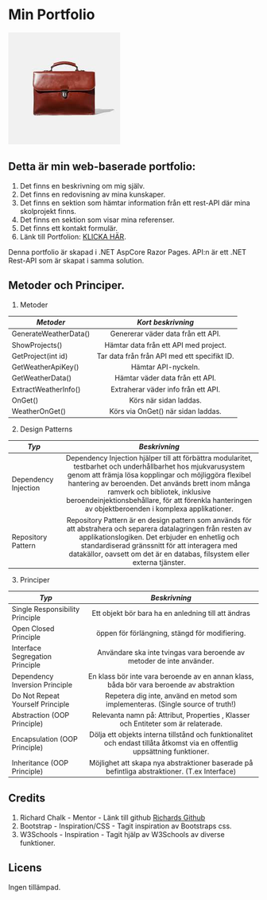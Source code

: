 # Min Portfolio
![alt text](https://github.com/fredthom91/Portfolio/blob/master/portf%C3%B6lj.jpg)

## Detta är min web-baserade portfolio:
1. Det finns en beskrivning om mig själv.
2. Det finns en redovisning av mina kunskaper.
3. Det finns en sektion som hämtar information från ett rest-API där mina skolprojekt finns.
4. Det finns en sektion som visar mina referenser.
5. Det finns ett kontakt formulär.
6. Länk till Portfolion: [KLICKA HÄR](https://fredrikthomassonportfolio.azurewebsites.net/).

  Denna portfolio är skapad i .NET AspCore Razor Pages.
  API:n är ett .NET Rest-API som är skapat i samma solution.



## Metoder och Principer.

1. Metoder

 _*Metoder*_        | _*Kort beskrivning*_           |
| ------------- |:-------------:|
| GenerateWeatherData()| Genererar väder data från ett API. |
| ShowProjects()| Hämtar data från ett API med project. |
| GetProject(int id)| Tar data från från API med ett specifikt ID. |
| GetWeatherApiKey()| Hämtar API-nyckeln. |
| GetWeatherData()| Hämtar väder data från ett API. |
| ExtractWeatherInfo()| Extraherar väder info från ett API. |
| OnGet()| Körs när sidan laddas. |
| WeatherOnGet()| Körs via OnGet() när sidan laddas. |


2. Design Patterns
  
  _*Typ*_        | _*Beskrivning*_           |
| ------------- |:-------------:|
| Dependency Injection| Dependency Injection hjälper till att förbättra modularitet, testbarhet och underhållbarhet hos mjukvarusystem genom att främja lösa kopplingar och möjliggöra flexibel hantering av beroenden. Det används brett inom många ramverk och bibliotek, inklusive beroendeinjektionsbehållare, för att förenkla hanteringen av objektberoenden i komplexa applikationer. |
| Repository Pattern| Repository Pattern är en design pattern som används för att abstrahera och separera datalagringen från resten av applikationslogiken. Det erbjuder en enhetlig och standardiserad gränssnitt för att interagera med datakällor, oavsett om det är en databas, filsystem eller externa tjänster. |

3. Principer

 _*Typ*_        | _*Beskrivning*_            
| ------------- |:-------------:|
| Single Responsibility Principle| Ett objekt bör bara ha en anledning till att ändras | 
| Open Closed Principle| öppen för förlängning, stängd för modifiering. | 
| Interface Segregation Principle| Användare ska inte tvingas vara beroende av metoder de inte använder. | 
| Dependency Inversion Principle| En klass bör inte vara beroende av en annan klass, båda bör vara beroende av abstraktion | 
| Do Not Repeat Yourself Principle| Repetera dig inte, använd en metod som implementeras. (Single source of truth!) | 
| Abstraction (OOP Principle)| Relevanta namn på: Attribut, Properties , Klasser och Entiteter som är relaterade.  | 
| Encapsulation (OOP Principle)| Dölja ett objekts interna tillstånd och funktionalitet och endast tillåta åtkomst via en offentlig uppsättning funktioner. |
| Inheritance (OOP Principle)| Möjlighet att skapa nya abstraktioner baserade på befintliga abstraktioner. (T.ex Interface) |


## Credits

1. Richard Chalk - Mentor - Länk till github [Richards Github](https://github.com/RichardChalk)
2. Bootstrap - Inspiration/CSS - Tagit inspiration av Bootstraps css.
3. W3Schools - Inspiration - Tagit hjälp av W3Schools av diverse funktioner.


## Licens

Ingen tillämpad.
